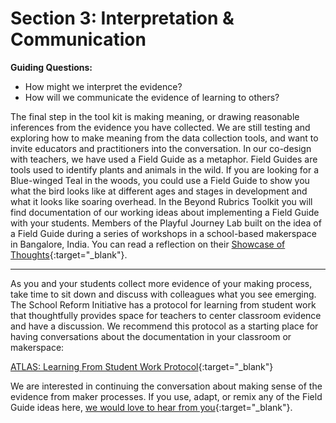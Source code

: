 # Section 3: Interpretation & Communication
**Guiding Questions:**
 - How might we interpret the evidence?
 - How will we communicate the evidence of learning to others?

 The final step in the tool kit is making meaning, or drawing reasonable inferences from the evidence you have collected. We are still testing and exploring how to make meaning from the data collection tools, and want to invite educators and practitioners into the conversation.
 In our co-design with teachers, we have used a Field Guide as a metaphor. Field Guides are tools used to identify plants and animals in the wild. If you are looking for a Blue-winged Teal in the woods, you could use a Field Guide to show you what the bird looks like at different ages and stages in development and what it looks like soaring overhead. In the Beyond Rubrics Toolkit you will find documentation of our working ideas about implementing a Field Guide with your students. Members of the Playful Journey Lab built on the idea of a Field Guide during a series of workshops in a school-based makerspace in Bangalore, India. You can read a reflection on their [Showcase of Thoughts](https://playful.mit.edu/frontpage/a-showcase-of-thoughts/){:target="_blank"}.

 ***

 As you and your students collect more evidence of your making process, take time to sit down and discuss with colleagues what you see emerging. The School Reform Initiative has a protocol for learning from student work that thoughtfully provides space for teachers to center classroom evidence and have a discussion. We recommend this protocol as a starting place for having conversations about the documentation in your classroom or makerspace:

 [ATLAS: Learning From Student Work Protocol](https://schoolreforminitiative.org/doc/atlas_lfsw.pdf){:target="_blank"}

 We are interested in continuing the conversation about making sense of the evidence from maker processes. If you use, adapt, or remix any of the Field Guide ideas here, [we would love to hear from you](https://playful.mit.edu/connect/){:target="_blank"}.
